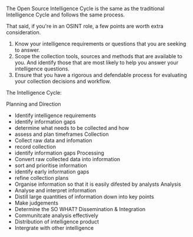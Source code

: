 The Open Source Intelligence Cycle is the same as the traditional Intelligence Cycle and follows the same process.

That said, if you're in an OSINT role, a few points are worth extra consideration.
  1. Know your intelligence requirements or questions that you are seeking to answer.
  2. Scope the collection tools, sources and methods that are available to you. And identify those that are most likely to help you answer your intelligence questions.
  3. Ensure that you have a rigorous and defendable process for evaluating your collection decisions and workflow.

The Intelligence Cycle:

Planning and Direction
 - Identify intelligence requirements
 - identify information gaps
 - determine what needs to be collected and how 
 - assess and plan timeframes
Collection
 - Collect raw data and infomation
 - record collection
 - identify information gaps
Processing 
 - Convert raw collected data into information
 - sort and prioritise information
 - identify early information gaps
 - refine collection plans
 - Organise information so that it is easily difested by analysts
Analysis 
 - Analyse and interpret information
 - Distill large quantities of information down into key points
 - Make judgements
 - Determine the SO WHAT?
Dissemination & Integration 
 - Communitcate analysis effectively
 - Distribution of intelligence product
 - Intergrate with other intelligence
